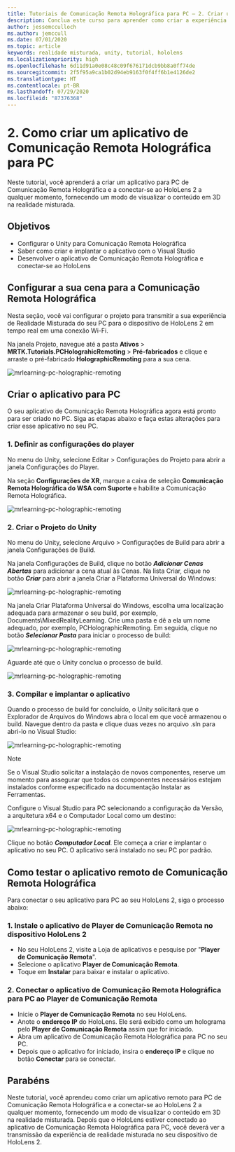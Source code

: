 ```yaml
---
title: Tutoriais de Comunicação Remota Holográfica para PC – 2. Criar um aplicativo de Comunicação Remota Holográfica para PC
description: Conclua este curso para aprender como criar a experiência de realidade misturada remota do seu PC para o HoloLens 2.
author: jessemcculloch
ms.author: jemccull
ms.date: 07/01/2020
ms.topic: article
keywords: realidade misturada, unity, tutorial, hololens
ms.localizationpriority: high
ms.openlocfilehash: 6d11d91a0e08c48c09f676171dcb9bb8a0ff74de
ms.sourcegitcommit: 2f5f95a9ca1b02d94eb9163f0f4ff6b1e4126de2
ms.translationtype: HT
ms.contentlocale: pt-BR
ms.lasthandoff: 07/29/2020
ms.locfileid: "87376368"
---
```

# <a name="2-creating-a-holographic-remoting-pc-application"></a>2. Como criar um aplicativo de Comunicação Remota Holográfica para PC

Neste tutorial, você aprenderá a criar um aplicativo para PC de Comunicação Remota Holográfica e a conectar-se ao HoloLens 2 a qualquer momento, fornecendo um modo de visualizar o conteúdo em 3D na realidade misturada.

## <a name="objectives"></a>Objetivos

* Configurar o Unity para Comunicação Remota Holográfica
* Saber como criar e implantar o aplicativo com o Visual Studio
* Desenvolver o aplicativo de Comunicação Remota Holográfica e conectar-se ao HoloLens

## <a name="configuring-your-scene-for-holographic-remoting"></a>Configurar a sua cena para a Comunicação Remota Holográfica

Nesta seção, você vai configurar o projeto para transmitir a sua experiência de Realidade Misturada do seu PC para o dispositivo de HoloLens 2 em tempo real em uma conexão Wi-Fi.

Na janela Projeto, navegue até a pasta **Ativos** > **MRTK.Tutorials.PCHolograhicRemoting** > **Pré-fabricados** e clique e arraste o pré-fabricado **HolographicRemoting** para a sua cena.

![mrlearning-pc-holographic-remoting](images/mrlearning-pc-holographic-remoting/Tutorial2-Section1-Step1-1.png)

## <a name="build-your-application-to-pc"></a>Criar o aplicativo para PC

O seu aplicativo de Comunicação Remota Holográfica agora está pronto para ser criado no PC. Siga as etapas abaixo e faça estas alterações para criar esse aplicativo no seu PC.

### <a name="1-set-the-player-settings"></a>1. Definir as configurações do player

No menu do Unity, selecione Editar > Configurações do Projeto para abrir a janela Configurações do Player.

Na seção **Configurações de XR**, marque a caixa de seleção **Comunicação Remota Holográfica do WSA com Suporte** e habilite a Comunicação Remota Holográfica.

![mrlearning-pc-holographic-remoting](images/mrlearning-pc-holographic-remoting/Tutorial2-Section2-Step1-1.png)

### <a name="2-build-the-unity-project"></a>2. Criar o Projeto do Unity

No menu do Unity, selecione Arquivo > Configurações de Build para abrir a janela Configurações de Build.

Na janela Configurações de Build, clique no botão ***Adicionar Cenas Abertas*** para adicionar a cena atual às Cenas. Na lista Criar, clique no botão ***Criar*** para abrir a janela Criar a Plataforma Universal do Windows:

![mrlearning-pc-holographic-remoting](images/mrlearning-pc-holographic-remoting/Tutorial2-Section2-Step2-1.png)

Na janela Criar Plataforma Universal do Windows, escolha uma localização adequada para armazenar o seu build, por exemplo, Documents\MixedRealityLearning. Crie uma pasta e dê a ela um nome adequado, por exemplo, PCHolographicRemoting. Em seguida, clique no botão ***Selecionar Pasta*** para iniciar o processo de build:

![mrlearning-pc-holographic-remoting](images/mrlearning-pc-holographic-remoting/Tutorial2-Section2-Step2-2.png)

Aguarde até que o Unity conclua o processo de build.

![mrlearning-pc-holographic-remoting](images/mrlearning-pc-holographic-remoting/Tutorial2-Section2-Step2-3.png)

### <a name="3-build-and-deploy-the-application"></a>3. Compilar e implantar o aplicativo

Quando o processo de build for concluído, o Unity solicitará que o Explorador de Arquivos do Windows abra o local em que você armazenou o build. Navegue dentro da pasta e clique duas vezes no arquivo .sln para abri-lo no Visual Studio:

![mrlearning-pc-holographic-remoting](images/mrlearning-pc-holographic-remoting/Tutorial2-Section2-Step3-1.png)

> [!NOTE]
> Se o Visual Studio solicitar a instalação de novos componentes, reserve um momento para assegurar que todos os componentes necessários estejam instalados conforme especificado na documentação Instalar as Ferramentas.

Configure o Visual Studio para PC selecionando a configuração da Versão, a arquitetura x64 e o Computador Local como um destino:

![mrlearning-pc-holographic-remoting](images/mrlearning-pc-holographic-remoting/Tutorial2-Section2-Step3-2.png)

Clique no botão ***Computador Local***. Ele começa a criar e implantar o aplicativo no seu PC. O aplicativo será instalado no seu PC por padrão.

## <a name="testing-holographic-remoting-remote-application"></a>Como testar o aplicativo remoto de Comunicação Remota Holográfica

Para conectar o seu aplicativo para PC ao seu HoloLens 2, siga o processo abaixo:

### <a name="1-install-the-remoting-player-application-on-hololens-2-device"></a>1. Instale o aplicativo de Player de Comunicação Remota no dispositivo HoloLens 2

* No seu HoloLens 2, visite a Loja de aplicativos e pesquise por "**Player de Comunicação Remota**".
* Selecione o aplicativo **Player de Comunicação Remota**.
* Toque em **Instalar** para baixar e instalar o aplicativo.

### <a name="2-connect-the-holographic-remoting-pc-app-to-the-remoting-player"></a>2. Conectar o aplicativo de Comunicação Remota Holográfica para PC ao Player de Comunicação Remota

* Inicie o **Player de Comunicação Remota** no seu HoloLens.
* Anote o **endereço IP** do HoloLens. Ele será exibido como um holograma pelo **Player de Comunicação Remota** assim que for iniciado.
* Abra um aplicativo de Comunicação Remota Holográfica para PC no seu PC.
* Depois que o aplicativo for iniciado, insira o **endereço IP** e clique no botão **Conectar** para se conectar.

## <a name="congratulations"></a>Parabéns

Neste tutorial, você aprendeu como criar um aplicativo remoto para PC de Comunicação Remota Holográfica e a conectar-se ao HoloLens 2 a qualquer momento, fornecendo um modo de visualizar o conteúdo em 3D na realidade misturada. Depois que o HoloLens estiver conectado ao aplicativo de Comunicação Remota Holográfica para PC, você deverá ver a transmissão da experiência de realidade misturada no seu dispositivo de HoloLens 2.
